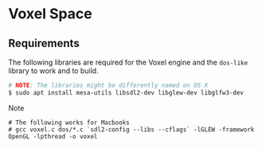 # Voxel Space

## Requirements

The following libraries are required for the Voxel engine
and the `dos-like` library to work and to build.

```sh
# NOTE: The libraries might be differently named on OS X
$ sudo apt install mesa-utils libsdl2-dev libglew-dev libglfw3-dev 
```

Note
```
# The following works for Macbooks
# gcc voxel.c dos/*.c `sdl2-config --libs --cflags` -lGLEW -framework OpenGL -lpthread -o voxel
```	

